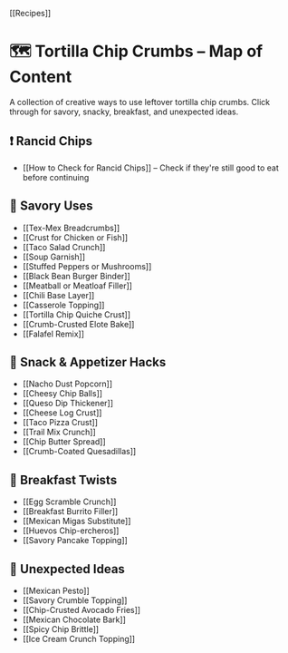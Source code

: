 [[Recipes]]

# 🗺️ Tortilla Chip Crumbs – Map of Content

A collection of creative ways to use leftover tortilla chip crumbs. Click through for savory, snacky, breakfast, and unexpected ideas.

## ❗ Rancid Chips
- [[How to Check for Rancid Chips]] – Check if they're still good to eat before continuing 

## 🧂 Savory Uses
- [[Tex-Mex Breadcrumbs]]
- [[Crust for Chicken or Fish]]
- [[Taco Salad Crunch]]
- [[Soup Garnish]]
- [[Stuffed Peppers or Mushrooms]]
- [[Black Bean Burger Binder]]
- [[Meatball or Meatloaf Filler]]
- [[Chili Base Layer]]
- [[Casserole Topping]]
- [[Tortilla Chip Quiche Crust]]
- [[Crumb-Crusted Elote Bake]]
- [[Falafel Remix]]

## 🧀 Snack & Appetizer Hacks
- [[Nacho Dust Popcorn]]
- [[Cheesy Chip Balls]]
- [[Queso Dip Thickener]]
- [[Cheese Log Crust]]
- [[Taco Pizza Crust]]
- [[Trail Mix Crunch]]
- [[Chip Butter Spread]]
- [[Crumb-Coated Quesadillas]]

## 🍳 Breakfast Twists
- [[Egg Scramble Crunch]]
- [[Breakfast Burrito Filler]]
- [[Mexican Migas Substitute]]
- [[Huevos Chip-ercheros]]
- [[Savory Pancake Topping]]

## 🥗 Unexpected Ideas
- [[Mexican Pesto]]
- [[Savory Crumble Topping]]
- [[Chip-Crusted Avocado Fries]]
- [[Mexican Chocolate Bark]]
- [[Spicy Chip Brittle]]
- [[Ice Cream Crunch Topping]]
